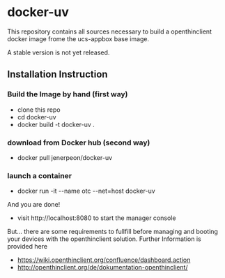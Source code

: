 # docker-uv
This repository contains all sources necessary to build a openthinclient docker image frome the  ucs-appbox base image.

A stable version is not yet released.

## Installation Instruction

### Build the Image by hand (first way)
* clone this repo
* cd docker-uv 
* docker build -t docker-uv .

### download from Docker hub (second way)
* docker pull jenerpeon/docker-uv

### launch a container
* docker run -it --name otc --net=host docker-uv 

And you are done! 
* visit http://localhost:8080 to start the manager console

But...
there are some requirements to fullfill before managing and booting your devices with the openthinclient solution.
Further Information is provided here
* https://wiki.openthinclient.org/confluence/dashboard.action
* http://openthinclient.org/de/dokumentation-openthinclient/
